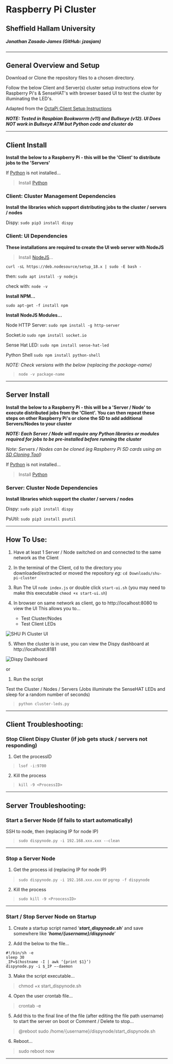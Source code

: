 # Raspberry Pi Cluster
## Sheffield Hallam University

##### Jonathan Zasada-James (GitHub: jzasjam)

-----------------------------------
## General Overview and Setup

Download or Clone the repository files to a chosen directory.

Follow the below Client and Server(s) cluster setup instructions elow for Raspberry Pi's & SenseHAT's with browser based UI to test the cluster by illuminating the LED's. 

Adapted from the [OctaPi Client Setup Instructions](https://projects.raspberrypi.org/en/projects/build-an-octapi/3)

***NOTE:  Tested in Raspbian Bookworrm (v11) and Bullseye (v12). UI Does NOT work in Bullseye ATM but Python code and cluster do***

--------------------------------------------------------

## Client Install
**Install the below to a Raspberry Pi - this will be the 'Client' to distribute jobs to the 'Servers'**

If [Python](https://www.python.org/downloads) is not installed...

> Install [Python](https://www.python.org/downloads)

### Client: Cluster Management Dependencies

**Install the libraries which support distributing jobs to the cluster / servers / nodes**

Dispy: `sudo pip3 install dispy`

### Client: UI Dependencies
**These installations are required to create the UI web server with NodeJS**

> Install [NodeJS](https://nodejs.org)...

`curl -sL https://deb.nodesource/setup_18.x | sudo -E bash -`

then: `sudo apt install -y nodejs`

check with: `node -v`

**Install NPM...**

`sudo apt-get -f install npm`

**Install NodeJS Modules...**

Node HTTP Server: `sudo npm install -g http-server`

Socket.io `sudo npm install socket.io`

Sense Hat LED: `sudo npm install sense-hat-led`

Python Shell `sudo npm install python-shell`

*NOTE: Check versions with the below (replacing the package-name)*
>`node -v package-name`

--------------------------------------------------------
## Server Install 
**Install the below to a Raspberry Pi - this will be a 'Server / Node' to execute distributed jobs from the 'Client'. You can then repeat these steps on other Raspberry Pi's or clone the SD to add additional Servers/Nodes to your cluster**

***NOTE: Each Server / Node will require any Python libraries or modules required for jobs to be pre-installed before running the cluster***

*Note: Servers / Nodes can be cloned (eg Raspberry Pi SD cards using an [SD Cloning Tool](https://etcher.balena.io))*

If [Python](https://www.python.org/downloads) is not installed...

> Install [Python](https://www.python.org/downloads)

### Server: Cluster Node Dependencies
**Install libraries which support the cluster / servers / nodes**

Dispy: 
`sudo pip3 install dispy`

PsUtil: 
`sudo pip3 install psutil`

--------------------------------------------------------
## How To Use:

1. Have at least 1 Server / Node switched on and connected to the same network as the Client

2. In the terminal of the Client, cd to the directory you downloaded/extracted or moved the repository
*eg:* `cd Downloads/shu-pi-cluster`

3. Run The UI `node index.js` or double click `start-ui.sh` (you may need to make this executable `chmod +x start-ui.sh`)

4. In browser on same network as client, go to http://localhost:8080 to view the UI
  This allows you to...

   - Test Cluster/Nodes
   - Test Client LEDs

![SHU Pi Cluster UI](https://github.com/user-attachments/assets/b00ba48e-62e1-4156-89ab-04c25a57324f)

5. When the cluster is in use, you can view the Dispy dashboard at http://localhost:8181

![Dispy Dashboard](https://github.com/user-attachments/assets/f6237e3a-971b-4e05-bbd2-b7ca78cc8f27)

or

1. Run the script

Test the Cluster / Nodes / Servers (Jobs illuminate the SenseHAT LEDs and sleep for a random number of seconds)
>`python cluster-leds.py`



--------------------------------------------------------
## Client Troubleshooting:

### **Stop Client Dispy Cluster** (if job gets stuck / servers not responding) ### 

1. Get the processID 
> `lsof -i:9700`

2. Kill the process 
> `kill -9 <ProcessID>`
--------------------------------------------------------

## Server Troubleshooting:

### **Start a Server Node** (if fails to start automatically) ### 

SSH to node, then (replacing IP for node IP) 
> `sudo dispynode.py -i 192.168.xxx.xxx --clean`
--------------------------------------------------------


### **Stop a Server Node** ### 

1. Get the process id (replacing IP for node IP) 
> `sudo dispynode.py -i 192.168.xxx.xxx`
or 
> `pgrep -f dispynode`

2. Kill the process 
> `sudo kill -9 <ProocessID>`
--------------------------------------------------------


### **Start / Stop Server Node on Startup** ### 

1. Create a startup script named ‘***start_dispynode.sh***’ and save somewhere like ‘***home/{username}/dispynode***’

2. Add the below to the file...
```
#!/bin/sh -e
sleep 30
_IP=$(hostname -I | awk ‘{print $1}’)
dispynode.py -i $_IP –-daemon
```
3. Make the script executable...
> chmod +x start_dispynode.sh

4. Open the user crontab file... 
> crontab -e

5. Add this to the final line of the file (after editing the file path username) to start the server on boot or Comment / Delete to stop... 
> @reboot sudo /home/{username}/dispynode/start_dispynode.sh

6. Reboot… 
> sudo reboot now
--------------------------------------------------------
